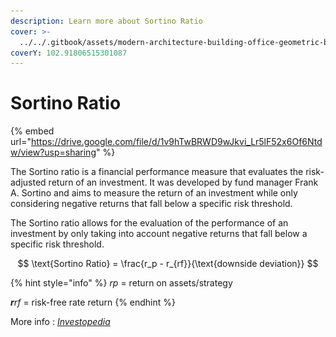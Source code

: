 ```yaml
---
description: Learn more about Sortino Ratio
cover: >-
  ../../.gitbook/assets/modern-architecture-building-office-geometric-blue-2560x1440-6640.jpeg
coverY: 102.91806515301087
---
```


# Sortino Ratio

{% embed url="https://drive.google.com/file/d/1v9hTwBRWD9wJkvi_Lr5lF52x6Of6Ntdw/view?usp=sharing" %}

The Sortino ratio is a financial performance measure that evaluates the risk-adjusted return of an investment. It was developed by fund manager Frank A. Sortino and aims to measure the return of an investment while only considering negative returns that fall below a specific risk threshold.

The Sortino ratio allows for the evaluation of the performance of an investment by only taking into account negative returns that fall below a specific risk threshold.

$$
\text{Sortino Ratio} = \frac{r_p - r_{rf}}{\text{downside deviation}}
$$

{% hint style="info" %}
_rp_ = return on assets/strategy

_**r**rf_ = risk-free rate return
{% endhint %}

More info : [_Investopedia_](https://www.investopedia.com/terms/s/sortinoratio.asp)

<figure><img src="../../.gitbook/assets/Capture d’écran 2023-11-04 à 16.02.37.png" alt=""><figcaption></figcaption></figure>
